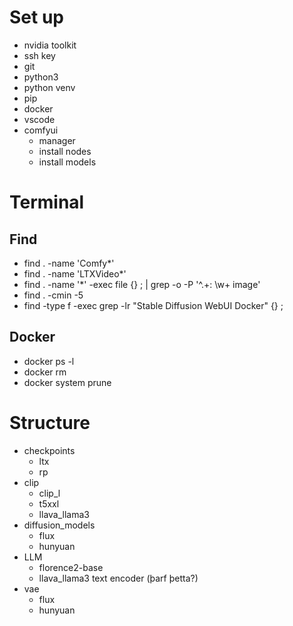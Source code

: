 # Set up

* nvidia toolkit
* ssh key
* git
* python3
* python venv
* pip
* docker
* vscode
* comfyui
  - manager
  - install nodes
  - install models

# Terminal

## Find

* find . -name 'Comfy*'
* find . -name 'LTXVideo*'
* find . -name '*' -exec file {} \; | grep -o -P '^.+: \w+ image'
* find . -cmin -5
* find -type f -exec grep -lr "Stable Diffusion WebUI Docker" {} \;

## Docker

* docker ps -l
* docker rm
* docker system prune

# Structure

* checkpoints
  * ltx
  * rp
* clip
  * clip_l
  * t5xxl
  * llava_llama3
* diffusion_models
  * flux
  * hunyuan
* LLM
  * florence2-base
  * llava_llama3 text encoder (þarf þetta?)
* vae
  * flux
  * hunyuan